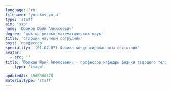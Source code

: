 ```yaml
---
language: 'ru'
filename: 'yurakov_yu_a'
type: 'staff'
aim: 'ssp'
name: 'Юраков Юрий Алексеевич'
degree: 'доктор физико-математических наук'
title: 'старший научный сотрудник'
post: 'профессор'
speciality: '(01.04.07) Физика конденсированного состояния'
avatar:
  - src: ''
title: 'Юраков Юрий Алексеевич - профессор кафедры физики твердого тела и наноструктур'
    type: 'image'

updatedAt: 1568360578
materialType: 'staff'
---
```


